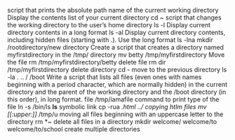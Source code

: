 script that prints the absolute path name of the current working directory
Display the contents list of your current directory
cd ~ script that changes the working directory to the user’s home directory
ls -l Display current directory contents in a long format
ls -al Display current directory contents, including hidden files (starting with .). Use the long format
ls -lna
mkdir /rootdirectory/new directory Create a script that creates a directory named myfirstdirectory in the /tmp/ directory
mv betty /tmp/myfirstdirectory Move the file
rm /tmp/myfirstdirectory/betty delete file
rm dir /tmp/myfirstdirectory delete directory
cd -  move to the previous directory
ls -la . .. / /boot Write a script that lists all files (even ones with names beginning with a period character, which are normally hidden) in the current directory and the parent of the working directory and the /boot directory (in this order), in long format.
file /tmp/iamafile command to print type of the file
ln -s /bin/ls __ls__ symbolic link
cp -rua *.html ../ copying htlm files
mv [[:upper:]]* /tmp/u moving all files beginning with an uppercase letter to the directory
rm *~ delete all files in a directory
mkdir welcome/ welcome/to welcome/to/school create multiple directories
